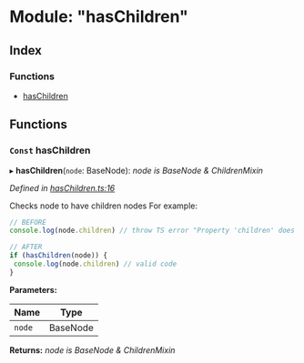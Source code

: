 
# Module: "hasChildren"

## Index

### Functions

* [hasChildren](_haschildren_.md#const-haschildren)

## Functions

### `Const` hasChildren

▸ **hasChildren**(`node`: BaseNode): *node is BaseNode & ChildrenMixin*

*Defined in [hasChildren.ts:16](https://github.com/figma-plugin-helper-functions/figma-plugin-helpers/blob/7c4bed4/src/helpers/hasChildren.ts#L16)*

Checks node to have children nodes
For example:

```ts
// BEFORE
console.log(node.children) // throw TS error "Property 'children' does not exist on type ..."

// AFTER
if (hasChildren(node)) {
 console.log(node.children) // valid code
}
```

**Parameters:**

Name | Type |
------ | ------ |
`node` | BaseNode |

**Returns:** *node is BaseNode & ChildrenMixin*
